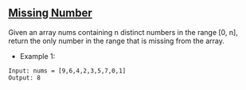## [Missing Number](https://leetcode.com/problems/missing-number/description)

Given an array nums containing n distinct numbers in the range [0, n], return the only number in the range that is missing from the array.



- Example 1:
```
Input: nums = [9,6,4,2,3,5,7,0,1]
Output: 8
```
